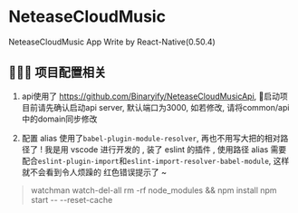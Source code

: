 # NeteaseCloudMusic

NeteaseCloudMusic App Write by React-Native(0.50.4)

##  项目配置相关

1. api使用了 https://github.com/Binaryify/NeteaseCloudMusicApi, 启动项目前请先确认启动api server, 默认端口为3000, 如若修改, 请将common/api 中的domain同步修改

2. 配置 alias 使用了`babel-plugin-module-resolver`, 再也不用写大把的相对路径了 ! 我是用 vscode 进行开发的 , 装了 eslint
的插件 , 使用路径 alias 需要配合`eslint-plugin-import`和`eslint-import-resolver-babel-module`, 这样就不会看到令人烦躁的
红色错误提示了 ~


> watchman watch-del-all
> rm -rf node_modules && npm install
> npm start -- --reset-cache